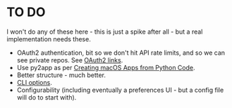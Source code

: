# TO DO

I won't do any of these here - this is just a spike after all - but a real implementation needs these.

* OAuth2 authentication, bit so we don't hit API rate limits, and so we can see private repos. See [OAuth2 links](https://pinboard.in/u:brunns/t:oauth2).
* Use py2app as per [Creating macOS Apps from Python Code](https://camillovisini.com/article/create-macos-menu-bar-app-pomodoro/#creating-macos-apps-from-python-code).
* Better structure - much better.
* [CLI options](https://docs.python.org/3/library/argparse.html).
* Configurability (including eventually a preferences UI - but a config file will do to start with).
